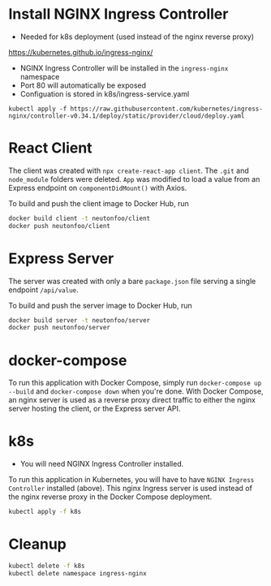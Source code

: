 # Install NGINX Ingress Controller

- Needed for k8s deployment (used instead of the nginx reverse proxy)

https://kubernetes.github.io/ingress-nginx/

- NGINX Ingress Controller will be installed in the `ingress-nginx` namespace
- Port 80 will automatically be exposed
- Configuation is stored in k8s/ingress-service.yaml

`kubectl apply -f https://raw.githubusercontent.com/kubernetes/ingress-nginx/controller-v0.34.1/deploy/static/provider/cloud/deploy.yaml`

# React Client

The client was created with `npx create-react-app client`. The `.git` and `node_module` folders were deleted. `App` was modified to load a value from an Express endpoint on `componentDidMount()` with Axios.

To build and push the client image to Docker Hub, run

```sh
docker build client -t neutonfoo/client
docker push neutonfoo/client
```

# Express Server

The server was created with only a bare `package.json` file serving a single endpoint `/api/value`.

To build and push the server image to Docker Hub, run

```sh
docker build server -t neutonfoo/server
docker push neutonfoo/server
```

# docker-compose

To run this application with Docker Compose, simply run `docker-compose up --build` and `docker-compose down` when you're done. With Docker Compose, an nginx server is used as a reverse proxy direct traffic to either the nginx server hosting the client, or the Express server API.

# k8s

- You will need NGINX Ingress Controller installed.

To run this application in Kubernetes, you will have to have `NGINX Ingress Controller` installed (above). This nginx Ingress server is used instead of the nginx reverse proxy in the Docker Compose deployment.

```sh
kubectl apply -f k8s
```

# Cleanup

```sh
kubectl delete -f k8s
kubectl delete namespace ingress-nginx
```
